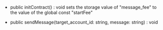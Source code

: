 - public initContract() : void
sets the storage value of "message_fee" to the value of the global const "startFee"

- public sendMessage(target_account_id: string, message: string) : void
